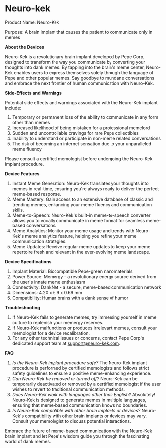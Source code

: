 # Neuro-kek

Product Name: Neuro-Kek

Purpose: A brain implant that causes the patient to communicate only in memes

**About the Devices**

Neuro-Kek is a revolutionary brain implant developed by Pepe Corp, designed to transform the way you communicate by converting your thoughts into dank memes. By tapping into the brain's meme center, Neuro-Kek enables users to express themselves solely through the language of Pepe and other popular memes. Say goodbye to mundane conversations and embrace the next frontier of human communication with Neuro-Kek.

**Side-Effects and Warnings**

Potential side effects and warnings associated with the Neuro-Kek implant include:

1. Temporary or permanent loss of the ability to communicate in any form other than memes
2. Increased likelihood of being mistaken for a professional memelord
3. Sudden and uncontrollable cravings for rare Pepe collectibles
4. Inability to understand or participate in non-meme related conversations
5. The risk of becoming an internet sensation due to your unparalleled meme fluency

Please consult a certified memologist before undergoing the Neuro-Kek implant procedure.

**Device Features**

1. Instant Meme Generation: Neuro-Kek translates your thoughts into memes in real-time, ensuring you're always ready to deliver the perfect meme-based response.
2. Meme Mastery: Gain access to an extensive database of classic and trending memes, enhancing your meme fluency and communication skills.
3. Meme-to-Speech: Neuro-Kek's built-in meme-to-speech converter allows you to vocally communicate in meme format for seamless meme-based conversations.
4. Meme Analytics: Monitor your meme usage and trends with Neuro-Kek's meme analytics feature, helping you refine your meme communication strategies.
5. Meme Updates: Receive regular meme updates to keep your meme repertoire fresh and relevant in the ever-evolving meme landscape.

**Device Specifications**

1. Implant Material: Biocompatible Pepe-green nanomaterials
2. Power Source: Memergy - a revolutionary energy source derived from the user's innate meme enthusiasm
3. Connectivity: DankNet - a secure, meme-based communication network
4. Dimensions: 4.20 x 6.9 x 0.69 mm
5. Compatibility: Human brains with a dank sense of humor

**Troubleshooting**

1. If Neuro-Kek fails to generate memes, try immersing yourself in meme culture to replenish your memergy reserves.
2. If Neuro-Kek malfunctions or produces irrelevant memes, consult your memologist for a device recalibration.
3. For any other technical issues or concerns, contact Pepe Corp's dedicated support team at [support@neuro-kek.com](mailto:support@neuro-kek.com).

**FAQ**

1. *Is the Neuro-Kek implant procedure safe?*
The Neuro-Kek implant procedure is performed by certified memologists and follows strict safety guidelines to ensure a positive meme-enhancing experience.
2. *Can Neuro-Kek be removed or turned off?*
Neuro-Kek can be temporarily deactivated or removed by a certified memologist if the user wishes to revert to traditional communication methods.
3. *Does Neuro-Kek work with languages other than English?*
Absolutely! Neuro-Kek is designed to generate memes in multiple languages, ensuring that meme-based communication knows no boundaries.
4. *Is Neuro-Kek compatible with other brain implants or devices?*
Neuro-Kek's compatibility with other brain implants or devices may vary. Consult your memologist to discuss potential interactions.

Embrace the future of meme-based communication with the Neuro-Kek brain implant and let Pepe's wisdom guide you through the fascinating world of dank memes.